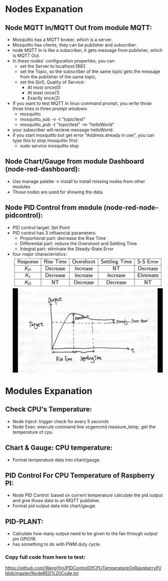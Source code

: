 # Nodes Expanation  

## Node MQTT In/MQTT Out from module MQTT:  
* Mosquitto has a MQTT broker, which is a server.  
* Mosquitto has clients, they can be publisher and subscriber.  
* node MQTT In is like a subscriber, it gets message from publisher, which is MQTT Out.  
* In these nodes' configuration properties, you can   
	* set the Server to localhost:1883  
	* set the Topic, so the subscriber of the same topic gets the message from the publisher of the same topic,  
	* set the QoS, Quality of Service:  
		* At most once(0)  
		* At least once(1)  
		* Exactly once(2)  
* If you want to test MQTT in linux command prompt, you write those three lines in three prompt windows:  
	* mosquitto  
	* mosquitto_sub -v -t "topic/test"  
	* mosquitto_pub -t "topic/test" -m "helloWorld"  
* your subscriber will recieve message helloWorld.  
* if you start mosquitto but get error "Address already in use", you can type this to stop mosquitto first:
	* sudo service mosquitto stop

## Node Chart/Gauge from module Dashboard (node-red-dashboard):  
* Use manage palette -> install to install missing nodes from other modules  
* Those nodes are used for showing the data.  

## Node PID Control from module (node-red-node-pidcontrol):  
* PID control target: Set Point  
* PID control has 3 influencial parameters:  
	* Proportional part: decrease the Rise Time  
	* Differential part: reduce the Overshoot and Settling Time  
	* Integral part: eliminate the Steady-State Error  
* four major characteristics:  
![pic1](https://github.com/WangYini/PIDControlOfCPUTemperatureOnRaspberryPi/blob/master/pid%20parameters%20influence%20the%20major%20characters.jpg)  
![pic2](https://github.com/WangYini/PIDControlOfCPUTemperatureOnRaspberryPi/blob/master/four%20major%20characters.JPG)  

# Modules Expanation  

## Check CPU's Temperature:  
* Node Inject: trigger check for every 5 seconds  
* Node Exec: execute command line vcgencmd measure_temp, get the temperature of cpu  

## Chart & Gauge: CPU temperature:  
* Format temperature data into chart/gauge.  

## PID Control For CPU Temperature of Raspberry PI:  
* Node PID Control: based on current temperature calculate the pid output and give those data to an MQTT publisher.  
* Format pid output data into chart/gauge.  

## PID-PLANT:
* Calculate how many output need to be given to the fan through output pin GPIO18.  
* has something to do with PWM duty cycle.  

### Copy full code from here to test:
https://github.com/WangYini/PIDControlOfCPUTemperatureOnRaspberryPi/blob/master/NodeRED%20Code.txt  



